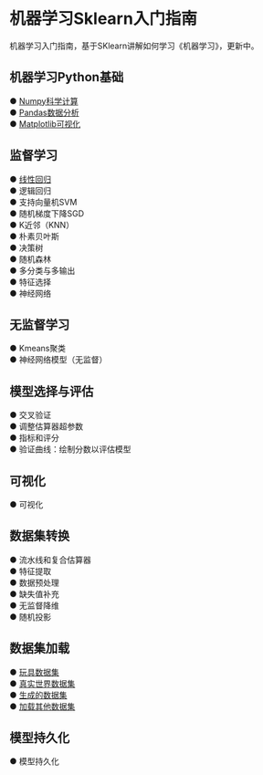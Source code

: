 # 机器学习Sklearn入门指南
机器学习入门指南，基于SKlearn讲解如何学习《机器学习》，更新中。 

## 机器学习Python基础  
●  [Numpy科学计算](https://github.com/solidglue/Machine_Learning_Sklearn_Examples/blob/master/00_Python_basics/00_01_Numpy_basic.ipynb)  
●  [Pandas数据分析](https://github.com/solidglue/Machine_Learning_Sklearn_Examples/blob/master/00_Python_basics/00_02_Pandas_basic.ipynb)  
●  [Matplotlib可视化](https://github.com/solidglue/Machine_Learning_Sklearn_Examples/blob/master/00_Python_basics/00_03_Matplotlib_basic.ipynb)    

## 监督学习
●  [线性回归](https://github.com/solidglue/Machine_Learning_Sklearn_Jupyter_Demo/blob/master/01_Supervised_learning/01_01_Linear_regression.ipynb)  
●  逻辑回归  
●  支持向量机SVM   
●  随机梯度下降SGD  
●  K近邻（KNN）  
●  朴素贝叶斯  
●  决策树  
●  随机森林  
●  多分类与多输出  
●  特征选择  
●  神经网络  

## 无监督学习
●  Kmeans聚类  
●  神经网络模型（无监督）  

## 模型选择与评估
●  交叉验证  
●  调整估算器超参数  
●  指标和评分  
●  验证曲线：绘制分数以评估模型  

## 可视化
●  可视化  

## 数据集转换
●  流水线和复合估算器  
●  特征提取  
●  数据预处理  
●  缺失值补充  
●  无监督降维  
●  随机投影  

## 数据集加载
●  [玩具数据集](https://github.com/solidglue/Machine_Learning_Sklearn_Examples/blob/master/06_Dataset_loading/06_01_Toy_datasets.ipynb)  
●  [真实世界数据集](https://github.com/solidglue/Machine_Learning_Sklearn_Examples/blob/master/06_Dataset_loading/06_02_Real_world_datasets.ipynb)  
●  [生成的数据集](https://github.com/solidglue/Machine_Learning_Sklearn_Examples/blob/master/06_Dataset_loading/06_03_Generated%20datasets.ipynb)  
●  [加载其他数据集](https://github.com/solidglue/Machine_Learning_Sklearn_Examples/blob/master/06_Dataset_loading/06_04_load_files.ipynb)  


## 模型持久化
●  模型持久化  

